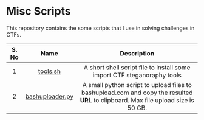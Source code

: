# Misc Scripts

This repository contains the some scripts that I use in solving challenges in CTFs.

| S. No | Name | Description |
| :-: | :-: | :-: | 
| 1 | [tools.sh](./scripts/tools.sh) | A short shell script file to install some import CTF steganoraphy tools |
| 2 | [bashuploader.py](./scripts/bashuploader.py) | A small python script to upload files to bashupload.com and copy the resulted **URL** to clipboard. Max file upload size is 50 GB. |